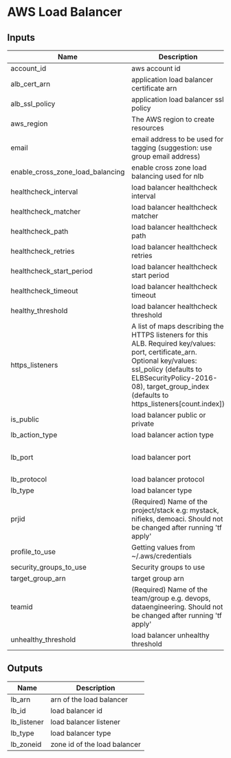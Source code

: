 # AWS Load Balancer

## Inputs

| Name | Description | Type | Default | Required |
|------|-------------|------|---------|:--------:|
| account\_id | aws account id | `any` | n/a | yes |
| alb\_cert\_arn | application load balancer certificate arn | `string` | `""` | no |
| alb\_ssl\_policy | application load balancer ssl policy | `string` | `""` | no |
| aws\_region | The AWS region to create resources | `string` | `"us-west-2"` | no |
| email | email address to be used for tagging (suggestion: use group email address) | `any` | n/a | yes |
| enable\_cross\_zone\_load\_balancing | enable cross zone load balancing used for nlb | `string` | `""` | no |
| healthcheck\_interval | load balancer healthcheck interval | `string` | `""` | no |
| healthcheck\_matcher | load balancer healthcheck matcher | `string` | `""` | no |
| healthcheck\_path | load balancer healthcheck path | `string` | `""` | no |
| healthcheck\_retries | load balancer healthcheck retries | `number` | `2` | no |
| healthcheck\_start\_period | load balancer healthcheck start period | `number` | `120` | no |
| healthcheck\_timeout | load balancer healthcheck timeout | `string` | `""` | no |
| healthy\_threshold | load balancer healthcheck threshold | `string` | `""` | no |
| https\_listeners | A list of maps describing the HTTPS listeners for this ALB. Required key/values: port, certificate\_arn. Optional key/values: ssl\_policy (defaults to ELBSecurityPolicy-2016-08), target\_group\_index (defaults to https\_listeners[count.index]) | `any` | `[]` | no |
| is\_public | load balancer public or private | `string` | `"false"` | no |
| lb\_action\_type | load balancer action type | `string` | `"forward"` | no |
| lb\_port | load balancer port | `list` | <pre>[<br>  80<br>]</pre> | no |
| lb\_protocol | load balancer protocol | `string` | `"HTTP"` | no |
| lb\_type | load balancer type | `string` | `"application"` | no |
| prjid | (Required) Name of the project/stack e.g: mystack, nifieks, demoaci. Should not be changed after running 'tf apply' | `any` | n/a | yes |
| profile\_to\_use | Getting values from ~/.aws/credentials | `any` | n/a | yes |
| security\_groups\_to\_use | Security groups to use | `list` | `[]` | no |
| target\_group\_arn | target group arn | `list` | n/a | yes |
| teamid | (Required) Name of the team/group e.g. devops, dataengineering. Should not be changed after running 'tf apply' | `any` | n/a | yes |
| unhealthy\_threshold | load balancer unhealthy threshold | `string` | `""` | no |

## Outputs

| Name | Description |
|------|-------------|
| lb\_arn | arn of the load balancer |
| lb\_id | load balancer id |
| lb\_listener | load balancer listener |
| lb\_type | load balancer type |
| lb\_zoneid | zone id of the load balancer |

